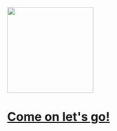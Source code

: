 <img src="https://image.hekvn.top/jett_diaoyu.png" width="200" height="200" />

# [Come on let's go!](https://hekvn.top)

<!---
HeKvn/HeKvn is a ✨ special ✨ repository because its `README.md` (this file) appears on your GitHub profile.
You can click the Preview link to take a look at your changes.
--->
